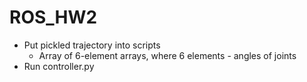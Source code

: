 # ROS_HW2
* Put pickled trajectory into scripts
  * Array of 6-element arrays, where 6 elements - angles of joints
* Run controller.py
